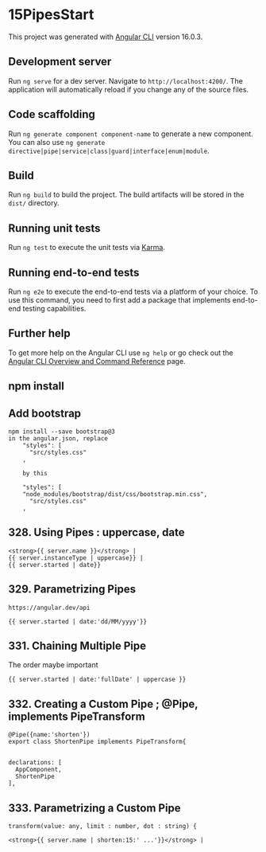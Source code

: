 # 15PipesStart

This project was generated with [Angular CLI](https://github.com/angular/angular-cli) version 16.0.3.

## Development server

Run `ng serve` for a dev server. Navigate to `http://localhost:4200/`. The application will automatically reload if you change any of the source files.

## Code scaffolding

Run `ng generate component component-name` to generate a new component. You can also use `ng generate directive|pipe|service|class|guard|interface|enum|module`.

## Build

Run `ng build` to build the project. The build artifacts will be stored in the `dist/` directory.

## Running unit tests

Run `ng test` to execute the unit tests via [Karma](https://karma-runner.github.io).

## Running end-to-end tests

Run `ng e2e` to execute the end-to-end tests via a platform of your choice. To use this command, you need to first add a package that implements end-to-end testing capabilities.

## Further help

To get more help on the Angular CLI use `ng help` or go check out the [Angular CLI Overview and Command Reference](https://angular.io/cli) page.

## npm install

## Add bootstrap

    npm install --save bootstrap@3	
    in the angular.json, replace 	
        "styles": [
          "src/styles.css"
        ,
        
        by this
        
        "styles": [
        "node_modules/bootstrap/dist/css/bootstrap.min.css",
          "src/styles.css"
        ,

## 328. Using Pipes : uppercase, date

    <strong>{{ server.name }}</strong> |
    {{ server.instanceType | uppercase}} | 
    {{ server.started | date}}

##  329. Parametrizing Pipes

    https://angular.dev/api

    {{ server.started | date:'dd/MM/yyyy'}} 

## 331. Chaining Multiple Pipe
The order maybe important

    {{ server.started | date:'fullDate' | uppercase }}

## 332. Creating a Custom Pipe ; @Pipe, implements PipeTransform

    @Pipe({name:'shorten'})
    export class ShortenPipe implements PipeTransform{


    declarations: [
      AppComponent,
      ShortenPipe
    ],

## 333. Parametrizing a Custom Pipe

    transform(value: any, limit : number, dot : string) {

    <strong>{{ server.name | shorten:15:' ...'}}</strong> |